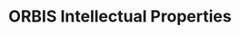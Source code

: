 ---
contributors: Bureau van Dijk
cost: not free, cost varies
description: Database that links patents to companies
last_edit: Fri, 05 May 2023 16:35:39 GMT
location: https://www.bvdinfo.com/en-gb/our-products/data/international/orbis-intellectual-property
maintained_by: Bureau van Dijk
shortname: orbis
title: ORBIS Intellectual Properties
uuid: 0bc57422-806c-4b79-be13-041f7199d148
---